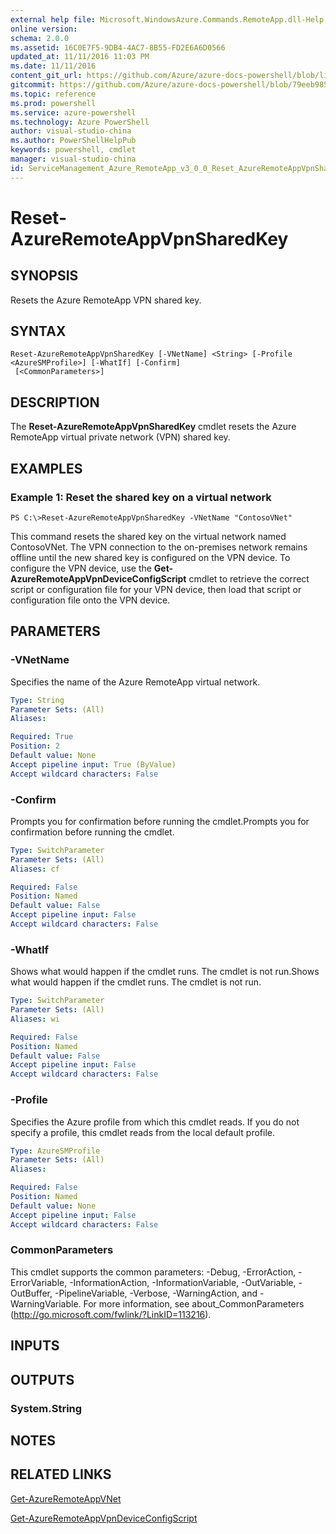 ```yaml
---
external help file: Microsoft.WindowsAzure.Commands.RemoteApp.dll-Help.xml
online version: 
schema: 2.0.0
ms.assetid: 16C0E7F5-9DB4-4AC7-8B55-FD2E6A6D0566
updated_at: 11/11/2016 11:03 PM
ms.date: 11/11/2016
content_git_url: https://github.com/Azure/azure-docs-powershell/blob/live/azureps-cmdlets-docs/ServiceManagement/Azure.RemoteApp/v3.0.0/Reset-AzureRemoteAppVpnSharedKey.md
gitcommit: https://github.com/Azure/azure-docs-powershell/blob/79eeb985ea480979357fb4695832a0c3d29a48bf/azureps-cmdlets-docs/ServiceManagement/Azure.RemoteApp/v3.0.0/Reset-AzureRemoteAppVpnSharedKey.md
ms.topic: reference
ms.prod: powershell
ms.service: azure-powershell
ms.technology: Azure PowerShell
author: visual-studio-china
ms.author: PowerShellHelpPub
keywords: powershell, cmdlet
manager: visual-studio-china
id: ServiceManagement_Azure_RemoteApp_v3_0_0_Reset_AzureRemoteAppVpnSharedKey_md
---
```


# Reset-AzureRemoteAppVpnSharedKey

## SYNOPSIS
Resets the Azure RemoteApp VPN shared key.

## SYNTAX

```
Reset-AzureRemoteAppVpnSharedKey [-VNetName] <String> [-Profile <AzureSMProfile>] [-WhatIf] [-Confirm]
 [<CommonParameters>]
```

## DESCRIPTION
The **Reset-AzureRemoteAppVpnSharedKey** cmdlet resets the Azure RemoteApp virtual private network (VPN) shared key.

## EXAMPLES

### Example 1: Reset the shared key on a virtual network
```
PS C:\>Reset-AzureRemoteAppVpnSharedKey -VNetName "ContosoVNet"
```

This command resets the shared key on the virtual network named ContosoVNet.
The VPN connection to the on-premises network remains offline until the new shared key is configured on the VPN device.
To configure the VPN device, use the **Get-AzureRemoteAppVpnDeviceConfigScript** cmdlet to retrieve the correct script or configuration file for your VPN device, then load that script or configuration file onto the VPN device.

## PARAMETERS

### -VNetName
Specifies the name of the Azure RemoteApp virtual network.

```yaml
Type: String
Parameter Sets: (All)
Aliases: 

Required: True
Position: 2
Default value: None
Accept pipeline input: True (ByValue)
Accept wildcard characters: False
```

### -Confirm
Prompts you for confirmation before running the cmdlet.Prompts you for confirmation before running the cmdlet.

```yaml
Type: SwitchParameter
Parameter Sets: (All)
Aliases: cf

Required: False
Position: Named
Default value: False
Accept pipeline input: False
Accept wildcard characters: False
```

### -WhatIf
Shows what would happen if the cmdlet runs.
The cmdlet is not run.Shows what would happen if the cmdlet runs.
The cmdlet is not run.

```yaml
Type: SwitchParameter
Parameter Sets: (All)
Aliases: wi

Required: False
Position: Named
Default value: False
Accept pipeline input: False
Accept wildcard characters: False
```

### -Profile
Specifies the Azure profile from which this cmdlet reads.
If you do not specify a profile, this cmdlet reads from the local default profile.

```yaml
Type: AzureSMProfile
Parameter Sets: (All)
Aliases: 

Required: False
Position: Named
Default value: None
Accept pipeline input: False
Accept wildcard characters: False
```

### CommonParameters
This cmdlet supports the common parameters: -Debug, -ErrorAction, -ErrorVariable, -InformationAction, -InformationVariable, -OutVariable, -OutBuffer, -PipelineVariable, -Verbose, -WarningAction, and -WarningVariable. For more information, see about_CommonParameters (http://go.microsoft.com/fwlink/?LinkID=113216).

## INPUTS

## OUTPUTS

### System.String

## NOTES

## RELATED LINKS

[Get-AzureRemoteAppVNet](xref:ServiceManagement/Azure.RemoteApp/v3.0.0/Get-AzureRemoteAppVNet.md)

[Get-AzureRemoteAppVpnDeviceConfigScript](xref:ServiceManagement/Azure.RemoteApp/v3.0.0/Get-AzureRemoteAppVpnDeviceConfigScript.md)


